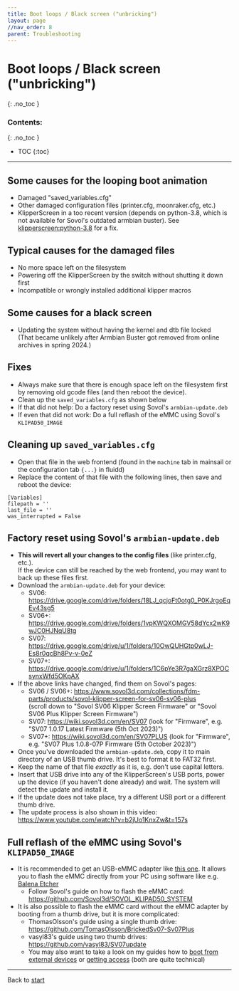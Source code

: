 ```yaml
---
title: Boot loops / Black screen ("unbricking")
layout: page
//nav_order: 8
parent: Troubleshooting
---
```

# Boot loops / Black screen ("unbricking")
{: .no_toc }
### Contents:
{: .no_toc }
- TOC
{:toc}
----

## Some causes for the looping boot animation
  * Damaged "saved_variables.cfg"
  * Other damaged configuration files (printer.cfg, moonraker.cfg, etc.)
  * KlipperScreen in a too recent version (depends on python-3.8, which is not available for Sovol's outdated armbian buster). See [klipperscreen:python-3.8](updating.html#klipperscreen--python-38) for a fix.

## Typical causes for the damaged files
  * No more space left on the filesystem
  * Powering off the KlipperScreen by the switch without shutting it down first
  * Incompatible or wrongly installed additional klipper macros

## Some causes for a black screen
  * Updating the system without having the kernel and dtb file locked  
     (That became unlikely after Armbian Buster got removed from online archives in spring 2024.)

## Fixes
  * Always make sure that there is enough space left on the filesystem first by removing old gcode files (and then reboot the device).
  * Clean up the `saved_variables.cfg` as shown below
  * If that did not help: Do a factory reset using Sovol's `armbian-update.deb`
  * If even that did not work: Do a full reflash of the eMMC using Sovol's `KLIPAD50_IMAGE`

## Cleaning up `saved_variables.cfg`
  * Open that file in the web frontend (found in the `machine` tab in mainsail or the configuration tab `{...}` in fluidd)
  * Replace the content of that file with the following lines, then save and reboot the device:
```
[Variables]
filepath = ''
last_file = ''
was_interrupted = False
```

## Factory reset using Sovol's `armbian-update.deb`
  * **This will revert all your changes to the config files** (like printer.cfg, etc.).  
     If the device can still be reached by the web frontend, you may want to back up these files first.
  * Download the `armbian-update.deb` for your device:
    * SV06: <https://drive.google.com/drive/folders/18LJ_qcjoFt0otg0_P0KJrgoEqEv43sg5>
    * SV06+: <https://drive.google.com/drive/folders/1vpKWQXOMGV58dYcx2wK9wJC0HJNqU8tg>
    * SV07: <https://drive.google.com/drive/u/1/folders/10OwQUHGtp0wLJ-Es8r0qcBh8Pv-v-0eZ>
    * SV07+: <https://drive.google.com/drive/u/1/folders/1C6pYe3R7gaXGrz8XPOCsynxWfd5OKpAX>
  * If the above links have changed, find them on Sovol's pages:
    * SV06 / SV06+: <https://www.sovol3d.com/collections/fdm-parts/products/sovol-klipper-screen-for-sv06-sv06-plus>  
     (scroll down to "Sovol SV06 Klipper Screen Firmware" or "Sovol SV06 Plus Klipper Screen Firmware")
    * SV07: <https://wiki.sovol3d.com/en/SV07> (look for "Firmware", e.g. "SV07 1.0.17 Latest Firmware (5th Oct 2023)")
    * SV07+: <https://wiki.sovol3d.com/en/SV07PLUS> (look for "Firmware", e.g. "SV07 Plus 1.0.8-07P Firmware (5th October 2023)")
  * Once you've downloaded the `armbian-update.deb`, copy it to main directory of an USB thumb drive. It's best to format it to FAT32 first.
  * Keep the name of that file *exactly* as it is, e.g. don't use capital letters.
  * Insert that USB drive into any of the KlipperScreen's USB ports, power up the device (if you haven't done already) and wait. The system will detect the update and install it.
  * If the update does not take place, try a different USB port or a different thumb drive.
  * The update process is also shown in this video: <https://www.youtube.com/watch?v=b2jUo1KnxZw&t=157s>

## Full reflash of the eMMC using Sovol's `KLIPAD50_IMAGE`
  * It is recommended to get an USB-eMMC adapter like [this one](https://www.aliexpress.us/item/3256805428404625.html?spm=a2g0o.store_pc_allProduct.8148356.1.7bca1ad70ZKzwN&pdp_npi=4%40dis%21USD%21US%20%246.99%21US%20%241.99%21%21%216.99%211.99%21%40212aa2ac17038484556595237e184f%2112000033755356288%21sh%21US%21240163459%21&gatewayAdapt=glo2usa).
     It allows you to flash the eMMC directly from your PC using software like e.g. [Balena Etcher](https://www.balena.io/etcher/)
    * Follow Sovol's guide on how to flash the eMMC card: <https://github.com/Sovol3d/SOVOL_KLIPAD50_SYSTEM>
  * It is also possible to flash the eMMC card without the eMMC adapter by booting from a thumb drive, but it is more complicated:
    * ThomasOlsson's guide using a single thumb drive: <https://github.com/TomasOlsson/BrickedSv07-Sv07Plus>
    * vasyl83's guide using two thumb drives: <https://github.com/vasyl83/SV07update>
    * You may also want to take a look on my guides how to [boot from external devices](booting.html) or [getting access](access.md) (both are quite technical)


----
Back to [start](index.html)
